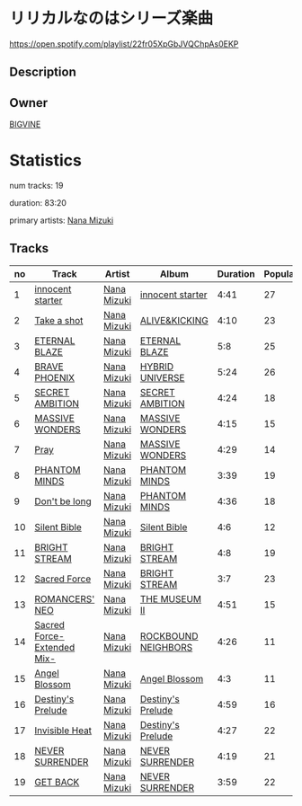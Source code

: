 # リリカルなのはシリーズ楽曲
https://open.spotify.com/playlist/22fr05XpGbJVQChpAs0EKP

## Description


## Owner
[BIGVINE](https://open.spotify.com/user/zbzko8w71byjcyunznqxhn3cx)

# Statistics
num tracks: 19

duration: 83:20

primary artists: [Nana Mizuki](https://open.spotify.com/artist/0W2x7650Lt2CEIIcLHXmsE)

## Tracks
| no | Track | Artist | Album | Duration | Popularity |
| -- | ----- | ------ | ----- | -------- | ---------- |
| 1 | [innocent starter](https://open.spotify.com/track/6HAAG01wmaFg7mjDBwRpZH) | [Nana Mizuki](https://open.spotify.com/artist/0W2x7650Lt2CEIIcLHXmsE) | [innocent starter](https://open.spotify.com/album/3Mm5J6uZ8yN30jCdODv856) | 4:41 | 27 |
| 2 | [Take a shot](https://open.spotify.com/track/79wJSBmb8e3wRR8j9znvk0) | [Nana Mizuki](https://open.spotify.com/artist/0W2x7650Lt2CEIIcLHXmsE) | [ALIVE&KICKING](https://open.spotify.com/album/1huJVCFa253gaYPx6P2f3i) | 4:10 | 23 |
| 3 | [ETERNAL BLAZE](https://open.spotify.com/track/4xWpriGI2MYpeMXfPkTkxr) | [Nana Mizuki](https://open.spotify.com/artist/0W2x7650Lt2CEIIcLHXmsE) | [ETERNAL BLAZE](https://open.spotify.com/album/2nvexCedsx1QDH9CuCD0cV) | 5:8 | 25 |
| 4 | [BRAVE PHOENIX](https://open.spotify.com/track/190ZA5j2gi1uoFmjEPHFOZ) | [Nana Mizuki](https://open.spotify.com/artist/0W2x7650Lt2CEIIcLHXmsE) | [HYBRID UNIVERSE](https://open.spotify.com/album/7kG9Xw25lb8zAgCOOqdHsk) | 5:24 | 26 |
| 5 | [SECRET AMBITION](https://open.spotify.com/track/7zA81TsoQpcGfU9sq0OoWy) | [Nana Mizuki](https://open.spotify.com/artist/0W2x7650Lt2CEIIcLHXmsE) | [SECRET AMBITION](https://open.spotify.com/album/2M97BLXBpREKzRgChj527r) | 4:24 | 18 |
| 6 | [MASSIVE WONDERS](https://open.spotify.com/track/7hDXkVTBjTTHlbDhuKlTxJ) | [Nana Mizuki](https://open.spotify.com/artist/0W2x7650Lt2CEIIcLHXmsE) | [MASSIVE WONDERS](https://open.spotify.com/album/5zL6ArHqY9Ln15KPWfXKCq) | 4:15 | 15 |
| 7 | [Pray](https://open.spotify.com/track/5xcB9ercclWLI8J4teZMAY) | [Nana Mizuki](https://open.spotify.com/artist/0W2x7650Lt2CEIIcLHXmsE) | [MASSIVE WONDERS](https://open.spotify.com/album/5zL6ArHqY9Ln15KPWfXKCq) | 4:29 | 14 |
| 8 | [PHANTOM MINDS](https://open.spotify.com/track/4v5Q5FEV4dRE6OW5xcWazs) | [Nana Mizuki](https://open.spotify.com/artist/0W2x7650Lt2CEIIcLHXmsE) | [PHANTOM MINDS](https://open.spotify.com/album/0notlbwCGBJGTAW7jxdv4d) | 3:39 | 19 |
| 9 | [Don't be long](https://open.spotify.com/track/3uQ060lAf4KKnf0F2yp7OE) | [Nana Mizuki](https://open.spotify.com/artist/0W2x7650Lt2CEIIcLHXmsE) | [PHANTOM MINDS](https://open.spotify.com/album/0notlbwCGBJGTAW7jxdv4d) | 4:36 | 18 |
| 10 | [Silent Bible](https://open.spotify.com/track/6DqJVnS00o4czdn6fyTVJO) | [Nana Mizuki](https://open.spotify.com/artist/0W2x7650Lt2CEIIcLHXmsE) | [Silent Bible](https://open.spotify.com/album/4tnnahmbMG1qiJA3GCCL50) | 4:6 | 12 |
| 11 | [BRIGHT STREAM](https://open.spotify.com/track/09IKYdiiHe50L8oI8mFVue) | [Nana Mizuki](https://open.spotify.com/artist/0W2x7650Lt2CEIIcLHXmsE) | [BRIGHT STREAM](https://open.spotify.com/album/0XDdDSPWk1o4qcUDkAETMb) | 4:8 | 19 |
| 12 | [Sacred Force](https://open.spotify.com/track/2PoIB3gqN5EREhzyp2AYQm) | [Nana Mizuki](https://open.spotify.com/artist/0W2x7650Lt2CEIIcLHXmsE) | [BRIGHT STREAM](https://open.spotify.com/album/0XDdDSPWk1o4qcUDkAETMb) | 3:7 | 23 |
| 13 | [ROMANCERS' NEO](https://open.spotify.com/track/2VTG3HzU2MZcxzH9s7j770) | [Nana Mizuki](https://open.spotify.com/artist/0W2x7650Lt2CEIIcLHXmsE) | [THE MUSEUM II](https://open.spotify.com/album/5fgkBCPsotW9RSTYSKnaUN) | 4:51 | 15 |
| 14 | [Sacred Force-Extended Mix-](https://open.spotify.com/track/1s9R19OSipONIHUoqrpiLI) | [Nana Mizuki](https://open.spotify.com/artist/0W2x7650Lt2CEIIcLHXmsE) | [ROCKBOUND NEIGHBORS](https://open.spotify.com/album/3tXxl7ZKlCSfAMWr2AhMeP) | 4:26 | 11 |
| 15 | [Angel Blossom](https://open.spotify.com/track/6vxS68gz82kDyFLpxHkr8y) | [Nana Mizuki](https://open.spotify.com/artist/0W2x7650Lt2CEIIcLHXmsE) | [Angel Blossom](https://open.spotify.com/album/3QODdjGsrOsyMPMGOFn92H) | 4:3 | 11 |
| 16 | [Destiny's Prelude](https://open.spotify.com/track/3FrTuc0iZXzB2qvguFjoy5) | [Nana Mizuki](https://open.spotify.com/artist/0W2x7650Lt2CEIIcLHXmsE) | [Destiny's Prelude](https://open.spotify.com/album/4On0OykKYCMhJK4fGOySNs) | 4:59 | 16 |
| 17 | [Invisible Heat](https://open.spotify.com/track/6Q85RKm3uVg8pvwbxFTZzv) | [Nana Mizuki](https://open.spotify.com/artist/0W2x7650Lt2CEIIcLHXmsE) | [Destiny's Prelude](https://open.spotify.com/album/4On0OykKYCMhJK4fGOySNs) | 4:27 | 22 |
| 18 | [NEVER SURRENDER](https://open.spotify.com/track/0EcJMHq5S4WyEI0L2yTOhP) | [Nana Mizuki](https://open.spotify.com/artist/0W2x7650Lt2CEIIcLHXmsE) | [NEVER SURRENDER](https://open.spotify.com/album/211qg1BzWTHv6E211iWdzj) | 4:19 | 21 |
| 19 | [GET BACK](https://open.spotify.com/track/5g7FmSxZZX7psWFi1HtgB4) | [Nana Mizuki](https://open.spotify.com/artist/0W2x7650Lt2CEIIcLHXmsE) | [NEVER SURRENDER](https://open.spotify.com/album/211qg1BzWTHv6E211iWdzj) | 3:59 | 22 |
        
